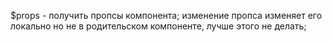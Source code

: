 $props - получить пропсы компонента;
изменение пропса изменяет его локально но не в родительском компоненте, лучше этого не делать;
